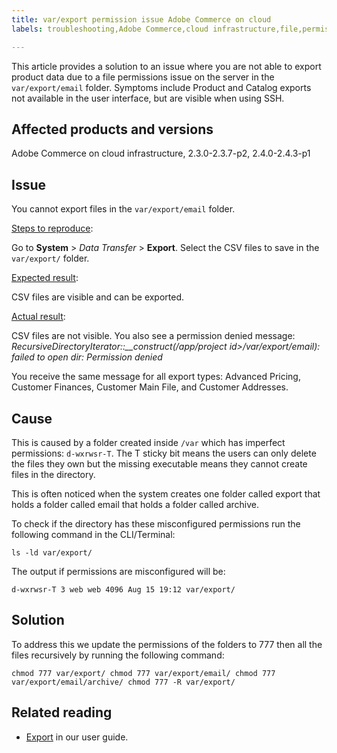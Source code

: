 ```yaml
---
title: var/export permission issue Adobe Commerce on cloud
labels: troubleshooting,Adobe Commerce,cloud infrastructure,file,permissions,2.3.0,2.3.1,2.3.2,2.3.3,2.3.2-p2,2.3.4,2.3.3-p1,2.3.5,2.3.4-p2,2.3.5-p1,2.3.5-p2,2.3.6,2.3.6-p1,2.3.7,2.3.7-p1,2.3.7-p2,2.3,2.4.0,2.4.0-p1,2.4.1,2.4.1-p1,2.4.2,2.4.2-p1,2.4.2-p2,2.4.3,2.4.3-p1

---
```


This article provides a solution to an issue where you are not able to export product data due to a file permissions issue on the server in the `var/export/email` folder. Symptoms include Product and Catalog exports not available in the user interface, but are visible when using SSH.

## Affected products and versions

Adobe Commerce on cloud infrastructure, 2.3.0-2.3.7-p2, 2.4.0-2.4.3-p1

## Issue
You cannot export files in the `var/export/email` folder.

<ins>Steps to reproduce</ins>:

Go to **System** > *Data Transfer* > **Export**.
Select the CSV files to save in the `var/export/` folder.

<ins>Expected result</ins>:

CSV files are visible and can be exported.

<ins>Actual result</ins>:

CSV files are not visible. You also see a permission denied message: *RecursiveDirectoryIterator::__construct(/app/project id>/var/export/email): failed to open dir: Permission denied*

You receive the same message for all export types: Advanced Pricing, Customer Finances, Customer Main File, and Customer Addresses.

## Cause

This is caused by a folder created inside `/var` which has imperfect permissions: `d-wxrwsr-T`. The T sticky bit means the users can only delete the files they own but the missing executable means they cannot create files in the directory.

This is often noticed when the system creates one folder called export that holds a folder called email that holds a folder called archive.

 To check if the directory has these misconfigured permissions run the following command in the CLI/Terminal:

`ls -ld var/export/`

The output if permissions are misconfigured will be:

`d-wxrwsr-T 3 web web 4096 Aug 15 19:12 var/export/`


## Solution

To address this we update the permissions of the folders to 777 then all the files recursively by running the following command:

`chmod 777 var/export/
 chmod 777 var/export/email/
 chmod 777 var/export/email/archive/
 chmod 777 -R var/export/`

## Related reading

* [Export](https://docs.magento.com/user-guide/system/data-export.html) in our user guide.
